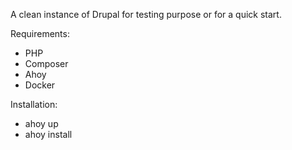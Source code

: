 A clean instance of Drupal for testing purpose or for a quick start.

Requirements:
- PHP
- Composer
- Ahoy
- Docker

Installation:
- ahoy up
- ahoy install

